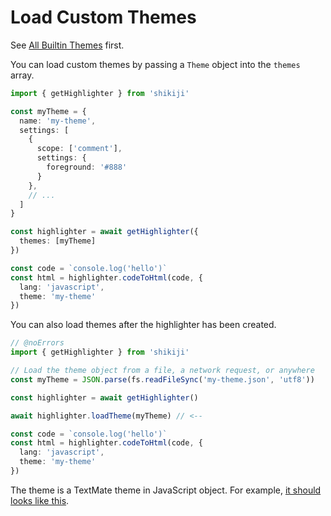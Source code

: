 # Load Custom Themes

See [All Builtin Themes](/themes) first.

You can load custom themes by passing a `Theme` object into the `themes` array.

```ts twoslash
import { getHighlighter } from 'shikiji'

const myTheme = {
  name: 'my-theme',
  settings: [
    {
      scope: ['comment'],
      settings: {
        foreground: '#888'
      }
    },
    // ...
  ]
}

const highlighter = await getHighlighter({
  themes: [myTheme]
})

const code = `console.log('hello')`
const html = highlighter.codeToHtml(code, {
  lang: 'javascript',
  theme: 'my-theme'
})
```

You can also load themes after the highlighter has been created.

```ts twoslash
// @noErrors
import { getHighlighter } from 'shikiji'

// Load the theme object from a file, a network request, or anywhere
const myTheme = JSON.parse(fs.readFileSync('my-theme.json', 'utf8'))

const highlighter = await getHighlighter()

await highlighter.loadTheme(myTheme) // <--

const code = `console.log('hello')`
const html = highlighter.codeToHtml(code, {
  lang: 'javascript',
  theme: 'my-theme'
})
```

The theme is a TextMate theme in JavaScript object. For example, [it should looks like this](https://github.com/antfu/textmate-grammars-themes/blob/main/packages/tm-themes/themes/dark-plus.json).
